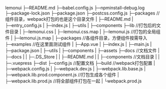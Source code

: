 lemonui
├─README.md
├─babel.config.js
├─npminstall-debug.log
├─package-lock.json
├─package.json
├─postcss.config.js
├─packages   //组件目录，webpack打包的也是这个目录文件
|    ├─README.md
|    ├─entry_config.js
|    ├─index.js
|    ├─utils
|    ├─components
├─lib                  //打包后的文件目录
|  ├─lemonui.css
|  ├─lemonui.css.map
|  ├─lemonui.js      //打包的全局组件
|  ├─lemonui.js.map
|  ├─packages      //各组件目录，方便组件按需导入
├─examples    //在这里面测试组件
|    ├─App.vue
|    ├─index.js
|    ├─main.js
|    ├─package.json
|    ├─utils
|    ├─components
|    ├─assets
├─docs    //文档文件
|  ├─docs
|  |  ├─.DS_Store
|  |  ├─README.md
|  |  ├─components   //文档目录
|  |  ├─.vuepress
            ├─dist
            ├─config.js   //配置文档
├─build  //webpack打包配置
|   ├─webpack.config.js
|   ├─webpack.dev.js
|   ├─webpack.lib.base.js
|   ├─webpack.lib.prod.component.js   //打包生成各个组件
|   ├─webpack.lib.prod.js    //将全部组件打包在一起
|   └webpack.prod.js